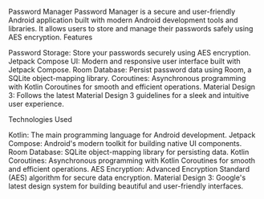 Password Manager
Password Manager is a secure and user-friendly Android application built with modern Android development tools and libraries. It allows users to store and manage their passwords safely using AES encryption.
Features

Password Storage: Store your passwords securely using AES encryption.
Jetpack Compose UI: Modern and responsive user interface built with Jetpack Compose.
Room Database: Persist password data using Room, a SQLite object-mapping library.
Coroutines: Asynchronous programming with Kotlin Coroutines for smooth and efficient operations.
Material Design 3: Follows the latest Material Design 3 guidelines for a sleek and intuitive user experience.

Technologies Used

Kotlin: The main programming language for Android development.
Jetpack Compose: Android's modern toolkit for building native UI components.
Room Database: SQLite object-mapping library for persisting data.
Kotlin Coroutines: Asynchronous programming with Kotlin Coroutines for smooth and efficient operations.
AES Encryption: Advanced Encryption Standard (AES) algorithm for secure data encryption.
Material Design 3: Google's latest design system for building beautiful and user-friendly interfaces.
